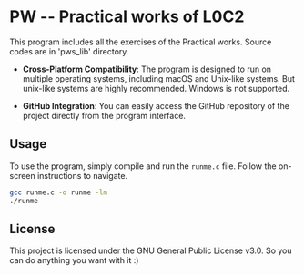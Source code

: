 # PW -- Practical works of L0C2

This program includes all the exercises of the Practical works. Source codes are in 'pws_lib' directory.

- **Cross-Platform Compatibility**: The program is designed to run on multiple operating systems, including macOS
 and Unix-like systems. But unix-like systems are highly recommended. Windows is not supported.

- **GitHub Integration**: You can easily access the GitHub repository of the project directly from the program interface.

## Usage

To use the program, simply compile and run the `runme.c` file. Follow the on-screen instructions to navigate.

```bash
gcc runme.c -o runme -lm
./runme
```

## License

This project is licensed under the GNU General Public License v3.0. So you can do anything you want with it :)
